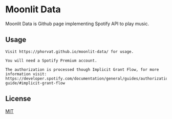 # Moonlit Data

Moonlit Data is Github page implementing Spotify API to play music.

## Usage

```
Visit https://phorvat.github.io/moonlit-data/ for usage.

You will need a Spotify Premium account.

The authorization is processed though Implicit Grant Flow, for more information visit:
https://developer.spotify.com/documentation/general/guides/authorization-guide/#implicit-grant-flow
```

## License
[MIT](https://choosealicense.com/licenses/mit/)